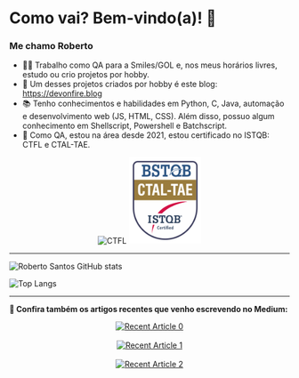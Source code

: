 # Como vai? Bem-vindo(a)! 👋
### Me chamo Roberto 

- 👨‍💻 Trabalho como QA para a Smiles/GOL e, nos meus horários livres, estudo ou crio projetos por hobby.
- 📌 Um desses projetos criados por hobby é este blog: https://devonfire.blog
- 📚 Tenho conhecimentos e habilidades em Python, C, Java, automação e desenvolvimento web (JS, HTML, CSS). Além disso, possuo algum conhecimento em Shellscript, Powershell e Batchscript.
- 📌 Como QA, estou na área desde 2021, estou certificado no ISTQB: CTFL e CTAL-TAE.

<p align="center">
  <img src="CTFL_logo1.png" alt="CTFL" width="130">
  <img src="a-ctal-tae.png" alt="CTAL-TAE" width="130">
</p>


-------------------------------------------------------------------------

 ![Roberto Santos GitHub stats](https://github-readme-stats.vercel.app/api?username=robsings&show_icons=true&theme=tokyonight&border_radius=50&rank_icon=github)  
 
![Top Langs](https://github-readme-stats.vercel.app/api/top-langs/?username=robsings&layout=compact&theme=tokyonight&border_radius=50)

-------------------------------------------------------------------------

**📝 Confira também os artigos recentes que venho escrevendo no Medium:**
<div align="center">
<a target="_blank" href="https://github-readme-medium-recent-article.vercel.app/medium/@robsings_qadev/0"><img src="https://github-readme-medium-recent-article.vercel.app/medium/@robsings_qadev/0" alt="Recent Article 0"><br><br>
<a target="_blank" href="https://github-readme-medium-recent-article.vercel.app/medium/@robsings_qadev/1"><img src="https://github-readme-medium-recent-article.vercel.app/medium/@robsings_qadev/1" alt="Recent Article 1"><br><br>
<a target="_blank" href="https://github-readme-medium-recent-article.vercel.app/medium/@robsings_qadev/2"><img src="https://github-readme-medium-recent-article.vercel.app/medium/@robsings_qadev/2" alt="Recent Article 2"><br><br> 
</div>
